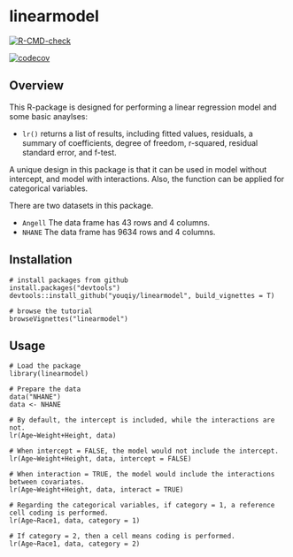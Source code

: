 # linearmodel

<!-- badges: start -->
[![R-CMD-check](https://github.com/youqiy/linearmodel/workflows/R-CMD-check/badge.svg)](https://github.com/youqiy/linearmodel/actions)
<!-- badges: end -->

<!-- badges: start -->
[![codecov](https://codecov.io/gh/youqiy/linearmodel/branch/main/graph/badge.svg?token=7MSQX0TW9U)](https://codecov.io/gh/youqiy/linearmodel)
<!-- badges: end -->

## Overview
This R-package is designed for performing a linear regression model and some
basic anaylses:

* `lr()` returns a list of results, including fitted values, residuals, a
summary of coefficients, degree of freedom, r-squared, residual standard error,
and f-test.

A unique design in this package is that it can be used in model without 
intercept, and model with interactions. Also, the function can be applied for categorical variables.

There are two datasets in this package.

* `Angell` The data frame has 43 rows and 4 columns.
* `NHANE` The data frame has 9634 rows and 4 columns.

## Installation
```
# install packages from github
install.packages("devtools")
devtools::install_github("youqiy/linearmodel", build_vignettes = T)

# browse the tutorial
browseVignettes("linearmodel") 
```

## Usage
```
# Load the package
library(linearmodel)

# Prepare the data
data("NHANE")
data <- NHANE

# By default, the intercept is included, while the interactions are not.
lr(Age~Weight+Height, data)

# When intercept = FALSE, the model would not include the intercept.
lr(Age~Weight+Height, data, intercept = FALSE)

# When interaction = TRUE, the model would include the interactions between covariates.
lr(Age~Weight+Height, data, interact = TRUE)

# Regarding the categorical variables, if category = 1, a reference cell coding is performed.
lr(Age~Race1, data, category = 1)

# If category = 2, then a cell means coding is performed.
lr(Age~Race1, data, category = 2)
```
